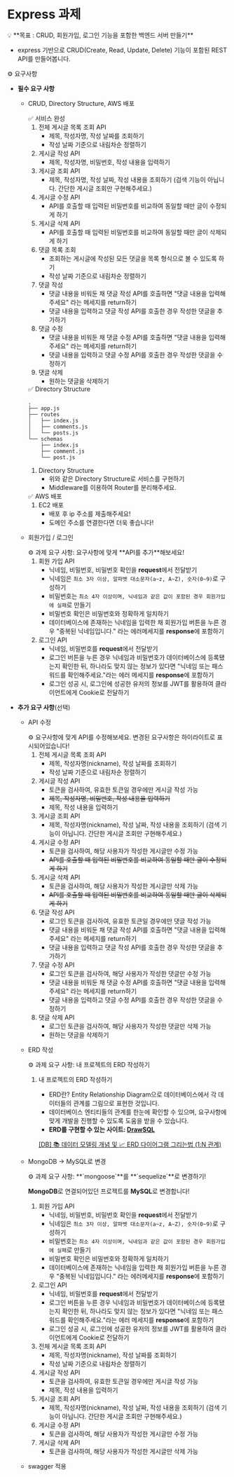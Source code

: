 # Express 과제

<aside>
💡 **목표 : CRUD, 회원가입, 로그인 기능을 포함한 백엔드 서버 만들기**

</aside>

- express 기반으로 CRUD(Create, Read, Update, Delete) 기능이 포함된 REST API를 만들어봅니다.

<aside>
⚙️ 요구사항

</aside>

- **필수 요구 사항**
    - CRUD, Directory Structure,  AWS 배포
        
        <aside>
        ✅ 서비스 완성
        
        </aside>
        
        1. 전체 게시글 목록 조회 API
            - 제목, 작성자명, 작성 날짜를 조회하기
            - 작성 날짜 기준으로 내림차순 정렬하기
        2. 게시글 작성 API
            - 제목, 작성자명, 비밀번호, 작성 내용을 입력하기
        3. 게시글 조회 API
            - 제목, 작성자명, 작성 날짜, 작성 내용을 조회하기 
            (검색 기능이 아닙니다. 간단한 게시글 조회만 구현해주세요.)
        4. 게시글 수정 API
            - API를 호출할 때 입력된 비밀번호를 비교하여 동일할 때만 글이 수정되게 하기
        5. 게시글 삭제 API
            - API를 호출할 때 입력된 비밀번호를 비교하여 동일할 때만 글이 삭제되게 하기
        6. 댓글 목록 조회
            - 조회하는 게시글에 작성된 모든 댓글을 목록 형식으로 볼 수 있도록 하기
            - 작성 날짜 기준으로 내림차순 정렬하기
        7. 댓글 작성
            - 댓글 내용을 비워둔 채 댓글 작성 API를 호출하면 "댓글 내용을 입력해주세요" 라는 메세지를 return하기
            - 댓글 내용을 입력하고 댓글 작성 API를 호출한 경우 작성한 댓글을 추가하기
        8. 댓글 수정
            - 댓글 내용을 비워둔 채 댓글 수정 API를 호출하면 "댓글 내용을 입력해주세요" 라는 메세지를 return하기
            - 댓글 내용을 입력하고 댓글 수정 API를 호출한 경우 작성한 댓글을 수정하기
        9. 댓글 삭제
            - 원하는 댓글을 삭제하기
        
        <aside>
        ✅ Directory Structure
        
        </aside>
        
        ```
        .
        ├── app.js
        ├── routes
        │   ├── index.js
        │   ├── comments.js
        │   └── posts.js
        └── schemas
            ├── index.js
            ├── comment.js
            └── post.js
        ```
        
        1. Directory Structure
            - 위와 같은 Directory Structure로 서비스를 구현하기
            - Middleware를 이용하여 Router를 분리해주세요.
        
        <aside>
        ✅ AWS 배포
        
        </aside>
        
        1. EC2 배포
            - 배포 후 ip 주소를 제출해주세요!
            - 도메인 주소를 연결한다면 더욱 좋습니다!
    - 회원가입 / 로그인
        
        <aside>
        ⚙️ 과제 요구 사항: 요구사항에 맞게 **API를 추가**해보세요!
        
        </aside>
        
        1. 회원 가입 API
            - 닉네임, 비밀번호, 비밀번호 확인을 **request**에서 전달받기
            - 닉네임은 `최소 3자 이상, 알파벳 대소문자(a~z, A~Z), 숫자(0~9)`로 구성하기
            - 비밀번호는 `최소 4자 이상이며, 닉네임과 같은 값이 포함된 경우 회원가입에 실패`로 만들기
            - 비밀번호 확인은 비밀번호와 정확하게 일치하기
            - 데이터베이스에 존재하는 닉네임을 입력한 채 회원가입 버튼을 누른 경우 "중복된 닉네임입니다." 라는 에러메세지를 **response**에 포함하기
        2. 로그인 API
            - 닉네임, 비밀번호를 **request**에서 전달받기
            - 로그인 버튼을 누른 경우 닉네임과 비밀번호가 데이터베이스에 등록됐는지 확인한 뒤, 하나라도 맞지 않는 정보가 있다면 "닉네임 또는 패스워드를 확인해주세요."라는 에러 메세지를 **response**에 포함하기
            - 로그인 성공 시, 로그인에 성공한 유저의 정보를 JWT를 활용하여 클라이언트에게 Cookie로 전달하기
          
              
- **추가 요구 사항**(선택)
    - API 수정
        
        <aside>
        ⚙️ 요구사항에 맞게 API를 수정해보세요.
        변경된 요구사항은 하이라이트로 표시되어있습니다!
        
        </aside>
        
        1. 전체 게시글 목록 조회 API
            - 제목, 작성자명(nickname), 작성 날짜를 조회하기
            - 작성 날짜 기준으로 내림차순 정렬하기
        2. 게시글 작성 API
            - 토큰을 검사하여, 유효한 토큰일 경우에만 게시글 작성 가능
            - ~~제목, 작성자명, 비밀번호, 작성 내용을 입력하기~~
            - 제목, 작성 내용을 입력하기
        3. 게시글 조회 API
            - 제목, 작성자명(nickname), 작성 날짜, 작성 내용을 조회하기 
            (검색 기능이 아닙니다. 간단한 게시글 조회만 구현해주세요.)
        4. 게시글 수정 API
            - 토큰을 검사하여, 해당 사용자가 작성한 게시글만 수정 가능
            - ~~API를 호출할 때 입력된 비밀번호를 비교하여 동일할 때만 글이 수정되게 하기~~
        5. 게시글 삭제 API
            - 토큰을 검사하여, 해당 사용자가 작성한 게시글만 삭제 가능
            - ~~API를 호출할 때 입력된 비밀번호를 비교하여 동일할 때만 글이 삭제되게 하기~~
        6. 댓글 작성 API
            - 로그인 토큰을 검사하여, 유효한 토큰일 경우에만 댓글 작성 가능
            - 댓글 내용을 비워둔 채 댓글 작성 API를 호출하면 "댓글 내용을 입력해주세요" 라는 메세지를 return하기
            - 댓글 내용을 입력하고 댓글 작성 API를 호출한 경우 작성한 댓글을 추가하기
        7. 댓글 수정 API
            - 로그인 토큰을 검사하여, 해당 사용자가 작성한 댓글만 수정 가능
            - 댓글 내용을 비워둔 채 댓글 수정 API를 호출하면 "댓글 내용을 입력해주세요" 라는 메세지를 return하기
            - 댓글 내용을 입력하고 댓글 수정 API를 호출한 경우 작성한 댓글을 수정하기
        8. 댓글 삭제 API
            - 로그인 토큰을 검사하여, 해당 사용자가 작성한 댓글만 삭제 가능
            - 원하는 댓글을 삭제하기
    - ERD 작성
        
        <aside>
        ⚙️ 과제 요구 사항: 내 프로젝트의 ERD 작성하기
        
        </aside>
        
        1. 내 프로젝트의 ERD 작성하기
            - ERD란? Entity Relationship Diagram으로 데이터베이스에서 각 데이터들의 관계를 그림으로 표현한 것입니다.
            - 데이터베이스 엔티티들의 관계를 한눈에 확인할 수 있으며, 요구사항에 맞게 개발을 진행할 수 있도록 도움을 받을 수 있습니다.
            - **ERD를 구현할 수 있는 사이트: [DrawSQL](https://drawsql.app/)**
            
            [[DB] 📚 데이터 모델링 개념 및 📈 ERD 다이어그램 그리는법 (1:N 관계)](https://inpa.tistory.com/entry/DB-%F0%9F%93%9A-%EB%8D%B0%EC%9D%B4%ED%84%B0-%EB%AA%A8%EB%8D%B8%EB%A7%81-1N-%EA%B4%80%EA%B3%84-%F0%9F%93%88-ERD-%EB%8B%A4%EC%9D%B4%EC%96%B4%EA%B7%B8%EB%9E%A8)
            
    - MongoDB → MySQL로 변경
        
        <aside>
        ⚙️ 과제 요구 사항: **`mongoose`**를 **`sequelize`**로 변경하기!
        
        **MongoDB**로 연결되어있던 프로젝트를 **MySQL**로 변경합니다!
        
        </aside>
        
        1. 회원 가입 API
            - 닉네임, 비밀번호, 비밀번호 확인을 **request**에서 전달받기
            - 닉네임은 `최소 3자 이상, 알파벳 대소문자(a~z, A~Z), 숫자(0~9)`로 구성하기
            - 비밀번호는 `최소 4자 이상이며, 닉네임과 같은 값이 포함된 경우 회원가입에 실패`로 만들기
            - 비밀번호 확인은 비밀번호와 정확하게 일치하기
            - 데이터베이스에 존재하는 닉네임을 입력한 채 회원가입 버튼을 누른 경우 "중복된 닉네임입니다." 라는 에러메세지를 **response**에 포함하기
        2. 로그인 API
            - 닉네임, 비밀번호를 **request**에서 전달받기
            - 로그인 버튼을 누른 경우 닉네임과 비밀번호가 데이터베이스에 등록됐는지 확인한 뒤, 하나라도 맞지 않는 정보가 있다면 "닉네임 또는 패스워드를 확인해주세요."라는 에러 메세지를 **response**에 포함하기
            - 로그인 성공 시, 로그인에 성공한 유저의 정보를 JWT를 활용하여 클라이언트에게 Cookie로 전달하기
        3. 전체 게시글 목록 조회 API
            - 제목, 작성자명(nickname), 작성 날짜를 조회하기
            - 작성 날짜 기준으로 내림차순 정렬하기
        4. 게시글 작성 API
            - 토큰을 검사하여, 유효한 토큰일 경우에만 게시글 작성 가능
            - 제목, 작성 내용을 입력하기
        5. 게시글 조회 API
            - 제목, 작성자명(nickname), 작성 날짜, 작성 내용을 조회하기 
            (검색 기능이 아닙니다. 간단한 게시글 조회만 구현해주세요.)
        6. 게시글 수정 API
            - 토큰을 검사하여, 해당 사용자가 작성한 게시글만 수정 가능
        7. 게시글 삭제 API
            - 토큰을 검사하여, 해당 사용자가 작성한 게시글만 삭제 가능
              
    - swagger 적용
